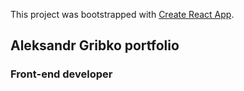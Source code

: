 This project was bootstrapped with [Create React App](https://github.com/facebook/create-react-app).

## Aleksandr Gribko portfolio
### Front-end developer
